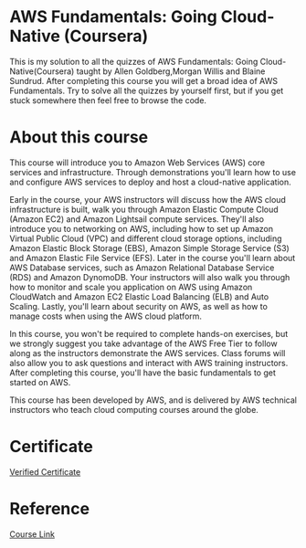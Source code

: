 #  AWS Fundamentals: Going Cloud-Native (Coursera)

This is my solution to all the quizzes of AWS Fundamentals: Going Cloud-Native(Coursera) taught by Allen Goldberg,Morgan Willis and Blaine Sundrud. After completing this course you will get a broad idea of AWS Fundamentals. Try to solve all the quizzes by yourself first, but if you get stuck somewhere then feel free to browse the code.

# About this course

This course will introduce you to Amazon Web Services (AWS) core services and infrastructure. Through demonstrations you'll learn how to use and configure AWS services to deploy and host a cloud-native application. 

Early in the course, your AWS instructors will discuss how the AWS cloud infrastructure is built, walk you through Amazon Elastic Compute Cloud (Amazon EC2) and Amazon Lightsail compute services. They'll also introduce you to networking on AWS, including how to set up Amazon Virtual Public Cloud (VPC) and different cloud storage options, including Amazon Elastic Block Storage (EBS), Amazon Simple Storage Service (S3) and Amazon Elastic File Service (EFS). Later in the course you'll learn about AWS Database services, such as Amazon Relational Database Service (RDS) and Amazon DynomoDB. Your instructors will also walk you through how to monitor and scale you application on AWS using Amazon CloudWatch and Amazon EC2 Elastic Load Balancing (ELB) and Auto Scaling. Lastly, you'll learn about security on AWS, as well as how to manage costs when using the AWS cloud platform. 

In this course, you won't be required to complete hands-on exercises, but we strongly suggest you take advantage of the AWS Free Tier to follow along as the instructors demonstrate the AWS services. Class forums will also allow you to ask questions and interact with AWS training instructors. After completing this course, you'll have the basic fundamentals to get started on AWS. 

This course has been developed by AWS, and is delivered by AWS technical instructors who teach cloud computing courses around the globe.

# Certificate

[Verified Certificate](https://www.coursera.org/account/accomplishments/certificate/QFF55C4L34NU)

# Reference

[Course Link](https://www.coursera.org/learn/aws-fundamentals-going-cloud-native/home/welcome)
